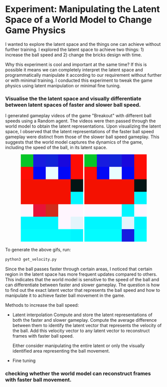# Experiment: Manipulating the Latent Space of a World Model to Change Game Physics

I wanted to explore the latent space and the things one can achieve without further training. I explored the latent space to achieve two things: 1) increase the ball speed and 2) change the bricks design with time.

Why this experiment is cool and important at the same time? If this is possible it means we can completely interpret the latent space and programmatically manipulate it according to our requirement without further or with minimal training. I conducted this experiment to tweak the game physics using latent manipulation or minimal fine tuning. 

### Visualise the the latent space and visually differentiate between latent spaces of faster and slower ball speed.

I generated gameplay videos of the game "Breakout" with different ball speeds using a Random agent. The videos were then passed through the world model to obtain the latent representations. Upon visualizing the latent space, I observed that the latent representations of the faster ball speed gameplay were distinct from those of the slower ball speed gameplay. This suggests that the world model captures the dynamics of the game, including the speed of the ball, in its latent space.

<div style="text-align: center;">
  <img src="outputs/breakout_fast.gif" width="200" />
  <img src="outputs/breakout_slow.gif" width="200" />
</div>

To generate the above gifs, run:
```bash
python3 get_velocity.py    
```

Since the ball passes faster through certain areas, I noticed that certain region in the latent space has more frequent updates compared to others. This indicates that the world model is sensitive to the speed of the ball and can differentiate between faster and slower gameplay. The question is how to find out the exact latent vector that represents the ball speed and how to manipulate it to achieve faster ball movement in the game.


Methods to increase the ball speed:
- Latent interpolation 
  Compute and store the latent representations of both the faster and slower gameplay.  Compute the average difference between them to identify the latent vector that represents the velocity of the ball. Add this velocity vector to any latent vector to reconstruct frames with faster ball speed. 

  Either consider manipulating the entire latent or only the visually identified area representing the ball movement. 

- Fine tuning

### checking whether the world model can reconstruct frames with faster ball movement.  
